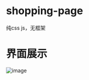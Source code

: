 # shopping-page
纯css js，无框架
# 界面展示 
![image](https://github.com/liuzb13/shopping-page/letaoMainpage.PNG)
